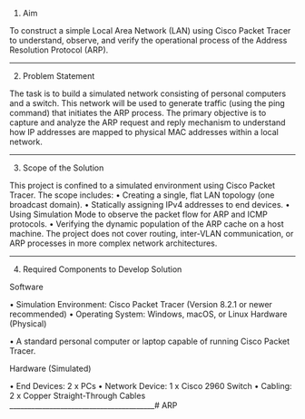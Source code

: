 1. Aim

To construct a simple Local Area Network (LAN) using Cisco Packet Tracer to understand, observe, and verify the operational process of the Address Resolution Protocol (ARP).
________________________________________
2. Problem Statement
   
The task is to build a simulated network consisting of personal computers and a switch. This network will be used to generate traffic (using the ping command) that initiates the ARP process. The primary objective is to capture and analyze the ARP request and reply mechanism to understand how IP addresses are mapped to physical MAC addresses within a local network.
________________________________________
3. Scope of the Solution

This project is confined to a simulated environment using Cisco Packet Tracer. The scope includes:
•	Creating a single, flat LAN topology (one broadcast domain).
•	Statically assigning IPv4 addresses to end devices.
•	Using Simulation Mode to observe the packet flow for ARP and ICMP protocols.
•	Verifying the dynamic population of the ARP cache on a host machine.
The project does not cover routing, inter-VLAN communication, or ARP processes in more complex network architectures.
________________________________________
4. Required Components to Develop Solution
   
Software

•	Simulation Environment: Cisco Packet Tracer (Version 8.2.1 or newer recommended)
•	Operating System: Windows, macOS, or Linux
Hardware (Physical)

•	A standard personal computer or laptop capable of running Cisco Packet Tracer.

Hardware (Simulated)

•	End Devices: 2 x PCs
•	Network Device: 1 x Cisco 2960 Switch 
•	Cabling: 2 x Copper Straight-Through Cables
________________________________________# ARP
